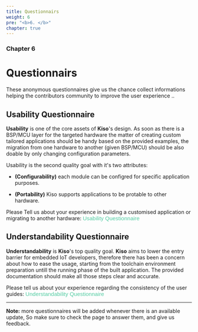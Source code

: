 ```yaml
---
title: Questionnairs
weight: 6
pre: "<b>6. </b>"
chapter: true
---
```


### Chapter 6



# Questionnairs

 These anonymous questionnaires give us the chance collect informations helping the contributors community to improve the user experience ..

##  Usability Questionnaire

**Usability** is one of the core assets of **Kiso**'s design. As soon as there is a BSP/MCU layer for the targeted hardware the matter of creating custom tailored applications should be handy based on the provided examples, the migration from one hardware to another (given BSP/MCU) should be also doable by only changing configuration parameters.

Usability is the second quality goal with it's two attributes:

- **(Configurability)**  each module can be configred for specific application purposes.

- **(Portability)**  Kiso supports applications to be protable to other hardware.

Please Tell us about your experience in building a customised application or migrating to another hardware: <a style="font: 15px Helvetica bold, sans-serif; color: #54CCA3; text-decoration: none;" href=https://www.surveymonkey.com/r/2GBGRSJ> Usability Questionnaire  </a>


## Understandability Questionnaire

**Understandability** is **Kiso**'s top quality goal. **Kiso** aims to lower the entry barrier for embedded IoT developers, therefore there has been a concern about  how to ease the usage, starting from the toolchain environment preparation untill the running phase of the built application. The provided documentation should make all those steps clear and accurate.


Please tell us about your experience regarding the consistency of the user guides: <a style="font: 15px Helvetica bold, sans-serif; color: #54CCA3; text-decoration: none;" 
href=https://www.surveymonkey.com/r/MPV3XS9> Understandability Questionnaire </a>

------
**Note:** more questionnaires will be added whenever there is an available update, So make sure to check the page to answer them, and give us feedback.  
